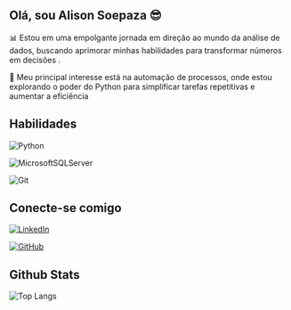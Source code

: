 ## Olá, sou Alison Soepaza 😎
📊 Estou em uma empolgante jornada em direção ao mundo da análise de dados, buscando aprimorar minhas habilidades para transformar números em decisões .

🤖 Meu principal interesse está na automação de processos, onde estou explorando o poder do Python para simplificar tarefas repetitivas e aumentar a eficiência 
## Habilidades
![Python](https://img.shields.io/badge/python-3670A0?style=for-the-badge&logo=python&logoColor=ffdd54)

![MicrosoftSQLServer](https://img.shields.io/badge/Microsoft%20SQL%20Server-CC2927?style=for-the-badge&logo=microsoft%20sql%20server&logoColor=white)

![Git](https://img.shields.io/badge/git-%23F05033.svg?style=for-the-badge&logo=git&logoColor=white)



## Conecte-se comigo
[![LinkedIn](https://img.shields.io/badge/LinkedIn-000?style=for-the-badge&logo=linkedin&logoColor=0E76A8)](https://www.linkedin.com/in/alison-soepaza-128278251/)

[![GitHub](https://img.shields.io/badge/github-%23121011.svg?style=for-the-badge&logo=github&logoColor=white)](https://github.com/SoeCode)

## Github Stats
![Top Langs](https://github-readme-stats-git-masterrstaa-rickstaa.vercel.app/api/top-langs/?username=SoeCode&bg_color=000&border_color=30A3DC&title_color=E94D5F&text_color=FFF)
